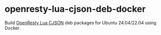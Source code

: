 # openresty-lua-cjson-deb-docker

Build [OpenResty Lua CJSON](https://github.com/openresty/lua-cjson) deb packages for Ubuntu 24.04/22.04 using Docker.
